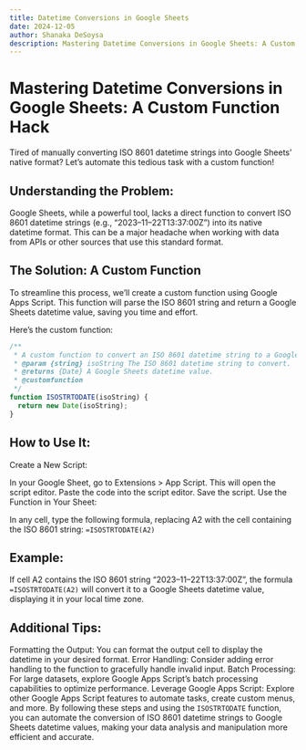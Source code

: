 ```yaml
---
title: Datetime Conversions in Google Sheets
date: 2024-12-05
author: Shanaka DeSoysa
description: Mastering Datetime Conversions in Google Sheets: A Custom Function Hack
---
```

# Mastering Datetime Conversions in Google Sheets: A Custom Function Hack

Tired of manually converting ISO 8601 datetime strings into Google Sheets’ native format? Let’s automate this tedious task with a custom function!

## Understanding the Problem:

Google Sheets, while a powerful tool, lacks a direct function to convert ISO 8601 datetime strings (e.g., “2023–11–22T13:37:00Z”) into its native datetime format. This can be a major headache when working with data from APIs or other sources that use this standard format.

## The Solution: A Custom Function

To streamline this process, we’ll create a custom function using Google Apps Script. This function will parse the ISO 8601 string and return a Google Sheets datetime value, saving you time and effort.

Here’s the custom function:
```javascript
/**
 * A custom function to convert an ISO 8601 datetime string to a Google Sheets datetime value.
 * @param {string} isoString The ISO 8601 datetime string to convert.
 * @returns {Date} A Google Sheets datetime value.
 * @customfunction
 */
function ISOSTRTODATE(isoString) {
  return new Date(isoString);
}
```

## How to Use It:

Create a New Script:

In your Google Sheet, go to Extensions > App Script.
This will open the script editor.
Paste the code into the script editor.
Save the script.
Use the Function in Your Sheet:

In any cell, type the following formula, replacing A2 with the cell containing the ISO 8601 string:
`=ISOSTRTODATE(A2)`

## Example:

If cell A2 contains the ISO 8601 string “2023–11–22T13:37:00Z”, the formula `=ISOSTRTODATE(A2)` will convert it to a Google Sheets datetime value, displaying it in your local time zone.

## Additional Tips:

Formatting the Output: You can format the output cell to display the datetime in your desired format.
Error Handling: Consider adding error handling to the function to gracefully handle invalid input.
Batch Processing: For large datasets, explore Google Apps Script’s batch processing capabilities to optimize performance.
Leverage Google Apps Script: Explore other Google Apps Script features to automate tasks, create custom menus, and more.
By following these steps and using the `ISOSTRTODATE` function, you can automate the conversion of ISO 8601 datetime strings to Google Sheets datetime values, making your data analysis and manipulation more efficient and accurate.
